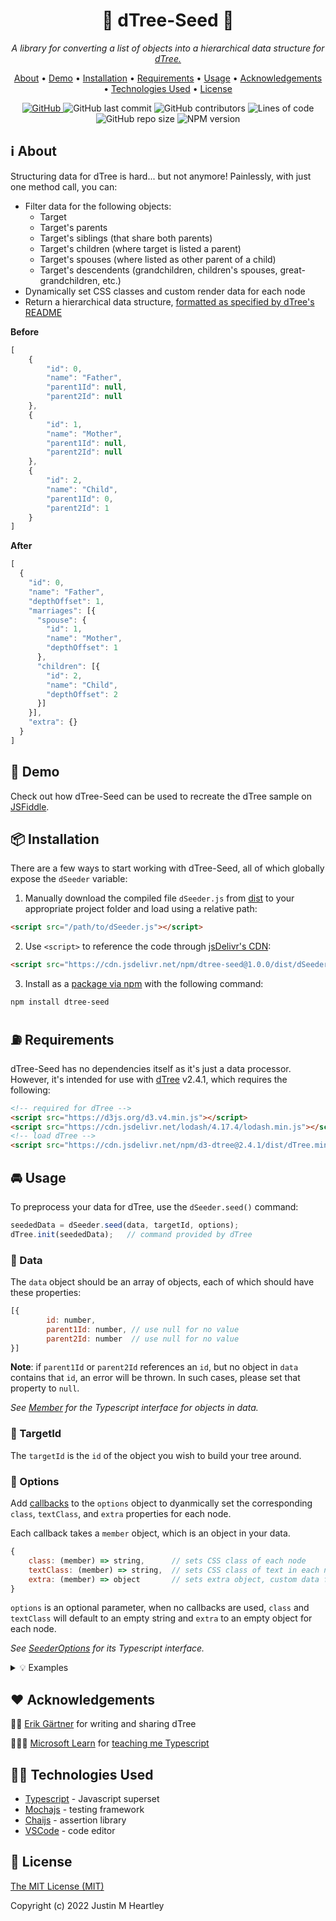 <h1 align="center">
  🌳 dTree-Seed 🌰
</h1>

<p align="center">
  <i>
    A library for converting a list of objects into a hierarchical data structure for 
    <a href="https://github.com/ErikGartner/dTree">dTree.</a>
  </i>
</p>

<p align="center">
  <a href="#ℹ%EF%B8%8F-about">About</a> •
  <a href="#-demo">Demo</a> •
  <a href="#-installation">Installation</a> •
  <a href="#-requirements">Requirements</a> •
  <a href="#-usage">Usage</a> •
  <a href="#%EF%B8%8F-acknowledgements">Acknowledgements</a> •
  <a href="#-technologies-used">Technologies Used</a> •
  <a href="#-license">License</a>
</p>

<p align="center">
  <a href="/LICENSE">
    <img alt="GitHub" src="https://img.shields.io/github/license/jmheartley/dtree-seed?color=red" alt="MIT License">
  </a>
  <img alt="GitHub last commit" src="https://img.shields.io/github/last-commit/jmheartley/dtree-seed?color=orange">
  <img alt="GitHub contributors" src="https://img.shields.io/github/contributors/jmheartley/dtree-seed?color=yellow">
  <img alt="Lines of code" src="https://img.shields.io/badge/total%20lines-4.4k-brightgreen">
  <img alt="GitHub repo size" src="https://img.shields.io/github/repo-size/jmheartley/dtree-seed">
  <img alt="NPM version" src="https://img.shields.io/npm/v/dtree-seed?color=blueviolet">
</p>



## ℹ️ About
Structuring data for dTree is hard... but not anymore! Painlessly, with just one method call, you can:
+ Filter data for the following objects:
  + Target
  + Target's parents
  + Target's siblings (that share both parents)
  + Target's children (where target is listed a parent)
  + Target's spouses (where listed as other parent of a child)
  + Target's descendents (grandchildren, children's spouses, great-grandchildren, etc.)
+ Dynamically set CSS classes and custom render data for each node
+ Return a hierarchical data structure, [formatted as specified by dTree's README](https://github.com/ErikGartner/dTree#usage)

**Before**
```javascript
[
    {
        "id": 0,
        "name": "Father",
        "parent1Id": null,
        "parent2Id": null
    },
    {
        "id": 1,
        "name": "Mother",
        "parent1Id": null,
        "parent2Id": null
    },
    {
        "id": 2,
        "name": "Child",
        "parent1Id": 0,
        "parent2Id": 1
    }
]
```
**After**
```javascript
[
  {
    "id": 0,
    "name": "Father",
    "depthOffset": 1,
    "marriages": [{
      "spouse": {
        "id": 1,
        "name": "Mother",
        "depthOffset": 1
      },
      "children": [{
        "id": 2,
        "name": "Child",
        "depthOffset": 2
      }]
    }],
    "extra": {}
  }
]
```



## 🚗 Demo
Check out how dTree-Seed can be used to recreate the dTree sample on [JSFiddle](https://jsfiddle.net/heartleyjm/zw1ukt60/25/).



## 📦 Installation
There are a few ways to start working with dTree-Seed, all of which globally expose the `dSeeder` variable:
1. Manually download the compiled file `dSeeder.js` from [dist](/dist) to your appropriate project folder and load using a relative path:
```html
<script src="/path/to/dSeeder.js"></script>
```
2. Use `<script>` to reference the code through [jsDelivr's CDN](https://www.jsdelivr.com/package/npm/dtree-seed):
```html
<script src="https://cdn.jsdelivr.net/npm/dtree-seed@1.0.0/dist/dSeeder.min.js"></script>
```
3. Install as a [package via npm](https://www.npmjs.com/package/dtree-seed) with the following command:
```bash
npm install dtree-seed
```



## ⛽ Requirements
dTree-Seed has no dependencies itself as it's just a data processor. However, it's intended for use with [dTree](https://github.com/ErikGartner/dTree) v2.4.1, which requires the following:
```html
<!-- required for dTree -->
<script src="https://d3js.org/d3.v4.min.js"></script>
<script src="https://cdn.jsdelivr.net/lodash/4.17.4/lodash.min.js"></script>
<!-- load dTree -->
<script src="https://cdn.jsdelivr.net/npm/d3-dtree@2.4.1/dist/dTree.min.js"></script>
```


## 🚘 Usage
To preprocess your data for dTree, use the `dSeeder.seed()` command:
```javascript
seededData = dSeeder.seed(data, targetId, options);
dTree.init(seededData);   // command provided by dTree
```



### 💾 Data
The `data` object should be an array of objects, each of which should have these properties:
```javascript
[{
        id: number,
        parent1Id: number, // use null for no value
        parent2Id: number  // use null for no value
}]
```



**Note**: if `parent1Id` or `parent2Id` references an `id`, but no object in `data` 
contains that `id`, an error will be thrown. In such cases, please set that property to `null`.

*See [Member](/src/member.ts) for the Typescript interface for objects in data.*



### 🎯 TargetId
The `targetId` is the `id` of the object you wish to build your tree around. 



### 🤔 Options
Add [callbacks](https://www.freecodecamp.org/news/what-is-a-callback-function-in-javascript/) 
to the `options` object to dyanmically set the corresponding `class`, `textClass`, and `extra` 
properties for each node.

Each callback takes a `member` object, which is an object in your data.
```javascript
{
    class: (member) => string,      // sets CSS class of each node
    textClass: (member) => string,  // sets CSS class of text in each node
    extra: (member) => object       // sets extra object, custom data for renders
}
```
`options` is an optional parameter, when no callbacks are used, `class` and ` textClass` 
will default to an empty string and `extra` to an empty object for each node.

*See [SeederOptions](/src/seederOptions.ts) for its Typescript interface.*

<details>
<summary>💡 Examples</summary>

#### class
If your objects have an `ageInYears` property that cooresponds with a 
CSS class named `minor` for people younger than 18, 
you can conditionally set the CSS of the node using the `class` callback:
```javascript
{
    class: (member) => {
        if (member.ageInYears < 18)
            return "minor";
    }
}
```

#### textClass
If you want to set the same CSS class `fw-bold` for all node text, 
return a static value using the `textClass` callback:
```javascript
{
  textClass: (member) => "fw-bold"
}
```

#### extra
If you have properties on each `member` you want to persist on each node in the tree,
you can pass them into an object using `extra` callback:
```javascript
{
  extra: (member) => {
    return {
      height: member.height,
      ageInYears: member.ageInYears,
      favoriteColor: member.favoriteColor
    };
  }
}
```
The `extra` object is passed to [dTree's callbacks](https://github.com/ErikGartner/dTree#callbacks)
, the above properties would accessbile on the `extra` parameter using `extra.height`, `extra.ageInYears`, and `extra.favoriteColor`.

*For more examples on how to use the options object, check out [its unit tests](/src/tests/seederTest.ts#L782).*
</details>



## ❤️ Acknowledgements
🧙🏻 [Erik Gärtner](https://github.com/ErikGartner) for writing and sharing dTree

👩🏿‍🏫 [Microsoft Learn](https://learn.microsoft.com/en-us/training/paths/build-javascript-applications-typescript/) 
for [teaching me Typescript](https://learn.microsoft.com/en-us/training/achievements/learn.language.build-javascript-applications-typescript.trophy?username=JMHeartley)



## 👩‍💻 Technologies Used
+ [Typescript](https://www.typescriptlang.org/) - Javascript superset
+ [Mochajs](https://mochajs.org/) - testing framework
+ [Chaijs](https://www.chaijs.com/) - assertion library
+ [VSCode](https://code.visualstudio.com/) - code editor



## 📃 License
[The MIT License (MIT)](/LICENSE)

Copyright (c) 2022 Justin M Heartley
